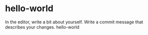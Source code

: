 # hello-world

In the editor, write a bit about yourself.
Write a commit message that describes your changes.
hello-world
